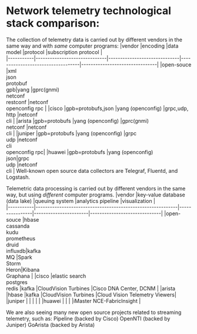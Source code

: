 # Network telemetry technological stack comparison:
The collection of telemetry data is carried out by different vendors in the same way and with _same_ computer programs:
|vendor		  |encoding                      |data model                    |protocol                           |subscription protocol           |       
|-----------|------------------------------|------------------------------|-----------------------------------|--------------------------------|
|open-souce	|xml<br>json<br>protobuf<br>gpb|yang                          |gprc(gnmi)<br>netconf<br>restconf  |netconf<br>openconfig rpc       |
|cisco    	|gpb=protobufs,json            |yang (openconfig)             |grpc,udp, http                     |netconf<br>cli                  |
|arista    	|gpb=protobufs                 |yang (openconfig)             |gprc(gnmi)<br>netconf              |netconf<br>cli                  |
|juniper   	|gpb=protobufs                 |yang (openconfig)             |grpc<br>udp                        |netconf<br>cli<br>openconfig rpc|
|huawei   	|gpb=protobufs                 |yang (openconfig)<br>json<xml>|grpc<br>udp                        |netconf<br>cli                  |
Well-known open source data collectors are Telegraf, Fluentd, and Logstash.

Telemetric data processing is carried out by different vendors in the same way, but using _different_ computer programs.
|vendor		  |key-value database	(data lake)                              |queuing system  |analytics pipeline	    |visualization                 |               
|-----------|------------------------------------------------------------|----------------|-----------------------|------------------------------|
|open-souce	|hbase<br>cassanda<br>kudu<br>prometheus<br>druid<br>influxdb|kafka<br>MQ		  |Spark<br>Storm<br>Heron|Kibana<br>Graphana            |
|cisco			|elastic search<br>postgres<br>redis                         |kafka  			    |CloudVision Turbines	  |Cisco DNA Center, DCNM        |
|arista			|hbase				                                               |kafka 		      |CloudVision Turbines	  |Cloud Vision Telemetry Viewers|
|juniper		|     				                                               |     			      |                       |                              |
|huawei 		|     				                                               |     			      |                       |iMaster NCE-FabricInsight     |

  
We are also seeing many new open source projects related to streaming telemetry, such as:
Pipeline (backed by Cisco)
OpenNTI (backed by Juniper)
GoArista (backed by Arista)
